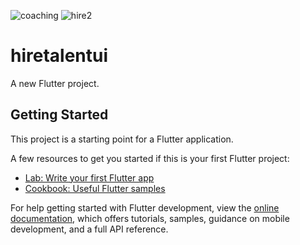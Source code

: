 ![coaching](https://user-images.githubusercontent.com/49479943/210560508-39b3b9d6-0ecb-432b-baeb-998b95a86202.png)
![hire2](https://user-images.githubusercontent.com/49479943/210560513-19078447-af15-4485-99a7-a8489a6b28f8.png)
# hiretalentui

A new Flutter project.

## Getting Started

This project is a starting point for a Flutter application.

A few resources to get you started if this is your first Flutter project:

- [Lab: Write your first Flutter app](https://docs.flutter.dev/get-started/codelab)
- [Cookbook: Useful Flutter samples](https://docs.flutter.dev/cookbook)

For help getting started with Flutter development, view the
[online documentation](https://docs.flutter.dev/), which offers tutorials,
samples, guidance on mobile development, and a full API reference.
